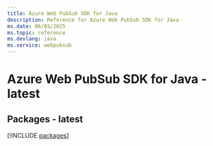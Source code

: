 ```yaml
---
title: Azure Web PubSub SDK for Java
description: Reference for Azure Web PubSub SDK for Java
ms.date: 06/03/2025
ms.topic: reference
ms.devlang: java
ms.service: webpubsub
---
```

# Azure Web PubSub SDK for Java - latest
## Packages - latest
[!INCLUDE [packages](web-pubsub-index.md)]